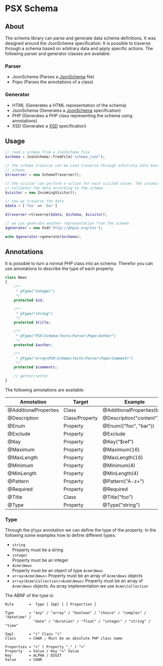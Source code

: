 PSX Schema
===

## About

The schema library can parse and generate data schema definitions. It was 
designed around the JsonSchema specification. It is possible to traverse
through a schema based on arbitrary data and apply specific actions. The
following parser and generator classes are available:

### Parser

- JsonSchema (Parses a [JsonSchema](http://json-schema.org/) file)
- Popo (Parses the annotations of a class)

### Generator

- HTML (Generates a HTML representation of the schema)
- JsonSchema (Generates a [JsonSchema](http://json-schema.org/) specification)
- PHP (Generates a PHP class representing the schema using annotations)
- XSD (Generates a [XSD](https://www.w3.org/TR/xmlschema-0/) specification)

## Usage

```php
// read a schema from a JsonSchema file
$schema = JsonSchema::fromFile('schema.json');

// the schema traverse can be used traverse through arbitrary data based on the
// schema
$traverser = new SchemaTraverser();

// the visitor can perform a action for each visited value. The incoming visitor
// validates the data according to the schema
$visitor = new IncomingVisitor();

// now we traverse the data
$data = ['foo' => 'bar']

$traverser->traverse($data, $schema, $visitor);

// we can generate another representation from the schema
$generator = new Xsd('http://phpsx.org/tns');

echo $generator->generate($schema);

```

## Annotations

It is possible to turn a normal PHP class into an schema. Therefor you can use
annotations to describe the type of each property.

```php
class News
{
    /**
     * @Type("integer")
     */
    protected $id;

    /**
     * @Type("string")
     */
    protected $title;

    /**
     * @Type("PSX\Schema\Tests\Parser\Popo\Author")
     */
    protected $author;

    /**
     * @Type("array<PSX\Schema\Tests\Parser\Popo\Comment>")
     */
    protected $comments;

    // getter/setter
}

```

The following annotations are available:

| Annotation            | Target         | Example                     |
|-----------------------|----------------|-----------------------------|
| @AdditionalProperties | Class          | @AdditionalProperties(true) |
| @Description          | Class/Property | @Description("content")     |
| @Enum                 | Property       | @Enum({"foo", "bar"})       |
| @Exclude              | Property       | @Exclude                    |
| @Key                  | Property       | @Key("$ref")                |
| @Maximum              | Property       | @Maximum(16)                |
| @MaxLength            | Property       | @MaxLength(16)              |
| @Minimum              | Property       | @Minimum(4)                 |
| @MinLength            | Property       | @MinLength(4)               |
| @Pattern              | Property       | @Pattern("A-z+")            |
| @Required             | Property       | @Required                   |
| @Title                | Class          | @Title("foo")               |
| @Type                 | Property       | @Type("string")             |

### Type

Through the `@Type` annotation we can define the type of the property. In the 
following some examples how to define different types:

- `string`  
  Property must be a string
- `integer`  
  Property must be an integer
- `Acme\News`  
  Property must be an object of type `Acme\News`
- `array<Acme\News>`
  Property must be an array of `Acme\News` objects
- `array(Acme\Collection)<Acme\News>`
  Property must be an array of `Acme\News` objects. As array implementation we
  use `Acme\Collection`

The ABNF of the type is:

```text
Rule       =  Type [ Impl ] [ Properties ]

Type       = "any" / "array" / "boolean" / "choice" / "complex" / "datetime" / 
             "date" / "duration" / "float" / "integer" / "string" / "time"

Impl       = "(" Class ")" 
Class      = CHAR ; Must be an absolute PHP class name

Properties = "<" ( Property "," ) ">"
Property   = Value / Key "=" Value
Key        = ALPHA / DIGIT
Value      = CHAR
```
